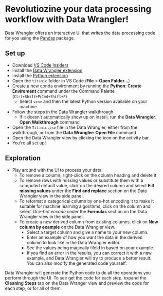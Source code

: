 # Revolutiozine your data processing workflow with Data Wrangler! 

Data Wrangler offers an interactive UI that writes the data processing code for you using the [Pandas](https://pypi.org/project/pandas/) package.

## Set up 
- Download [VS Code Insiders](https://code.visualstudio.com/insiders/)
- Install the [Data Wrangler extension](TBD)
- Install the [Python extension](https://marketplace.visualstudio.com/items?itemName=ms-python.python)
- Open the `titanic` folder in VS Code (**File** > **Open Folder...**)
- Create a new conda environment by running the **Python: Create Enviroment** command under the Command Palette (`Ctrl+Shift+P`/`Cmd+Shift+P`)
   - Select `venv` and then the latest Python version available on your machine 
- Follow the steps in the Data Wrangler walkthrough 
   - If it doesn't automatically show up on install, run the **Data Wrangler: Open Walkthrough** command 
- Open the `Titanic.csv` file in the Data Wrangler, either from the walkthrough, or from the **Data Wrangler: Open File** command
- Open the Data Wrangler view by clicking the icon on the activity bar. 
- You're all set up!  

## Exploration
- Play around with the UI to process your data:
    - To remove a column, right-click on the column heading and delete it
    - To remove rows with missing values or substitute them with a computed default value, click on the desired column and select **Fill missing values** under the **Find and replace** section on the Data Wrangler view in the side panel.
    - To reformat a categorical column by one-hot encoding it to make it suitable for machine learning algorithms, click on the column and select *One-hot encode* under the **Formulas** section on the Data Wrangler view in the side panel.
    - To create a new derived column from existing columns, click on **New column by example** on the Data Wrangler view.
      - Select a target column and give a name to your new column. 
      - Enter an example of how you want the data in the derived column to look like in the Data Wrangler editor. 
      - See the values being magically fileld in based on your example. 
      - If you find an error in the results, you can correct it with a new example, and Data Wrangler will try to produce a better result. You can also modify the generated code yourself.
    
Data Wrangler will generate the Python code to do all the operations you perform through the UI. To see get the code for each step, expand the **Cleaning Steps** tab on the Data Wranger view and preview the code for each step, or for all of them. 



